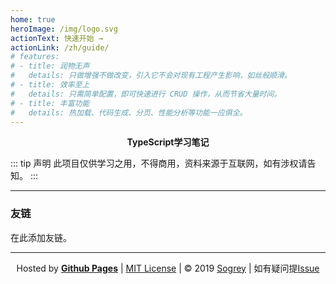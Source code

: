 ```yaml
---
home: true
heroImage: /img/logo.svg
actionText: 快速开始 →
actionLink: /zh/guide/
# features:
# - title: 润物无声
#   details: 只做增强不做改变，引入它不会对现有工程产生影响，如丝般顺滑。
# - title: 效率至上
#   details: 只需简单配置，即可快速进行 CRUD 操作，从而节省大量时间。
# - title: 丰富功能
#   details: 热加载、代码生成、分页、性能分析等功能一应俱全。
---
```


<p align="center">
<b>TypeScript学习笔记</b>
</p>

::: tip 声明
此项目仅供学习之用，不得商用，资料来源于互联网，如有涉权请告知。
:::

---
### 友链

在此添加友链。

---
<!-- 自定义footer -->
<p align="center">
Hosted by <a href="https://pages.github.com" target="_blank" style="font-weight:bold">Github Pages</a> | <a href="https://sogrey.github.io/about/mit.html" target="_blank">MIT License</a> | © 2019 <a href="https://sogrey.github.io" target="_blank">Sogrey</a> | 如有疑问提<a href="https://github.com/Sogrey/TypeScript-start/issues/new" target="_blank">Issue</a> 
</p>
<br><br>
